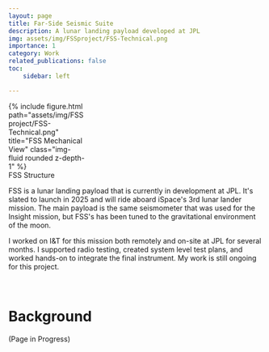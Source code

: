 ```yaml
---
layout: page
title: Far-Side Seismic Suite
description: A lunar landing payload developed at JPL
img: assets/img/FSSproject/FSS-Technical.png
importance: 1
category: Work
related_publications: false
toc:
    sidebar: left

---
```


<div class="wrapped float-left" style="width:30%">
              {% include figure.html path="assets/img/FSSproject/FSS-Technical.png" title="FSS Mechanical View" class="img-fluid rounded z-depth-1" %}
              <div class = "closecaption">
              FSS Structure
              </div>
</div>
<div class = "clearfix">
<p>
    FSS is a lunar landing payload that is currently in development at JPL. It's slated to launch in 2025 and will ride aboard iSpace's 3rd lunar lander mission. The main payload is the same seismometer that was used for the Insight mission, but FSS's has been tuned to the gravitational environment of the moon. 
</p>
<p>
I worked on I&T for this mission both remotely and on-site at JPL for several months. I supported radio testing, created system level test plans, and worked hands-on to integrate the final instrument. My work is still ongoing for this project.
</p>
 </div>

<div class ="row" style="height:20px">
</div>
<h1> Background </h1>

(Page in Progress)




